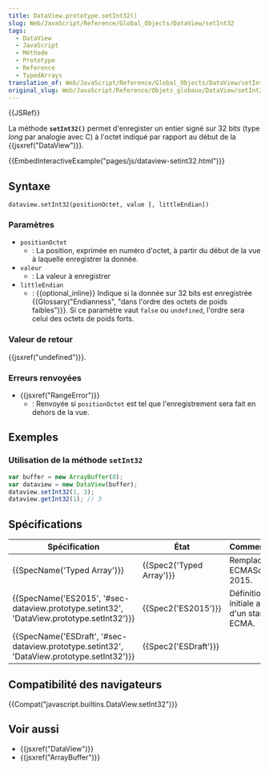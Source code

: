 ```yaml
---
title: DataView.prototype.setInt32()
slug: Web/JavaScript/Reference/Global_Objects/DataView/setInt32
tags:
  - DataView
  - JavaScript
  - Méthode
  - Prototype
  - Reference
  - TypedArrays
translation_of: Web/JavaScript/Reference/Global_Objects/DataView/setInt32
original_slug: Web/JavaScript/Reference/Objets_globaux/DataView/setInt32
---
```

{{JSRef}}

La méthode **`setInt32()`** permet d'enregister un entier signé sur 32 bits (type _long_ par analogie avec C) à l'octet indiqué par rapport au début de la {{jsxref("DataView")}}.

{{EmbedInteractiveExample("pages/js/dataview-setint32.html")}}

## Syntaxe

    dataview.setInt32(positionOctet, value [, littleEndian])

### Paramètres

- `positionOctet`
  - : La position, exprimée en numéro d'octet, à partir du début de la vue à laquelle enregistrer la donnée.
- `valeur`
  - : La valeur à enregistrer
- `littleEndian`
  - : {{optional_inline}} Indique si la donnée sur 32 bits est enregistrée {{Glossary("Endianness", "dans l'ordre des octets de poids faibles")}}. Si ce paramètre vaut `false` ou `undefined`, l'ordre sera celui des octets de poids forts.

### Valeur de retour

{{jsxref("undefined")}}.

### Erreurs renvoyées

- {{jsxref("RangeError")}}
  - : Renvoyée si `positionOctet` est tel que l'enregistrement sera fait en dehors de la vue.

## Exemples

### Utilisation de la méthode `setInt32`

```js
var buffer = new ArrayBuffer(8);
var dataview = new DataView(buffer);
dataview.setInt32(1, 3);
dataview.getInt32(1); // 3
```

## Spécifications

| Spécification                                                                                                            | État                             | Commentaires                                    |
| ------------------------------------------------------------------------------------------------------------------------ | -------------------------------- | ----------------------------------------------- |
| {{SpecName('Typed Array')}}                                                                                     | {{Spec2('Typed Array')}} | Remplacée par ECMAScript 2015.                  |
| {{SpecName('ES2015', '#sec-dataview.prototype.setint32', 'DataView.prototype.setInt32')}} | {{Spec2('ES2015')}}         | Définition initiale au sein d'un standard ECMA. |
| {{SpecName('ESDraft', '#sec-dataview.prototype.setint32', 'DataView.prototype.setInt32')}} | {{Spec2('ESDraft')}}     |                                                 |

## Compatibilité des navigateurs

{{Compat("javascript.builtins.DataView.setInt32")}}

## Voir aussi

- {{jsxref("DataView")}}
- {{jsxref("ArrayBuffer")}}
